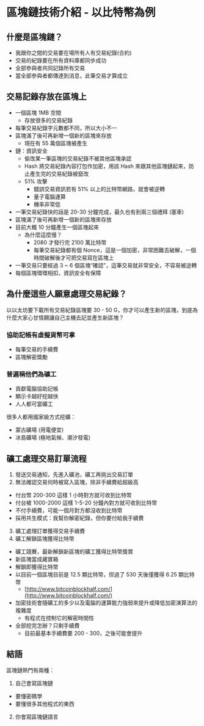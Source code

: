 # 區塊鏈技術介紹 - 以比特幣為例

## 什麼是區塊鏈？

- 我跟你之間的交易要在場所有人有交易紀錄(合約)
- 交易的紀錄要在所有資料庫都同步成功
- 全部參與者共同記錄所有交易
- 當全部參與者都傳達到消息，此筆交易才算成立

## 交易記錄存放在區塊上

- 一個區塊 1MB 空間
  - 存放很多的交易紀錄
- 每筆交易紀錄字元數都不同，所以大小不一
- 區塊滿了後可再新增一個新的區塊來存放
  - 現在有 55 萬個區塊被產生
- 鏈：資訊安全
  - 偷改某一筆區塊的交易紀錄不被其他區塊承認
  - Hash 將交易紀錄內容打包作加密，用該 Hash 來跟其他區塊鏈起來，防止產生完的交易紀錄被竄改
  - 51% 攻擊
    - 錯誤交易資訊若有 51% 以上的比特幣網路，就會被逆轉
    - 量子電腦運算
    - 機率非常低
- 一筆交易紀錄快的話是 20-30 分鐘完成，最久也有到兩三個禮拜 (塞車)
- 區塊滿了後可再新增一個新的區塊來存放
- 目前大概 10 分鐘產生一個區塊起來
  - 為什麼這麼慢？
    - 2080 才發行完 2100 萬比特幣
    - 每筆交易紀錄都有個 Nonce，這是一個加密，非常困難去破解，一個時間破解後才可把交易寫在區塊上
- 一筆交易只要經過 3 ~ 6 個區塊“確認”，這筆交易就非常安全，不容易被逆轉
- 每個區塊環環相扣，資訊安全有保障

## 為什麼這些人願意處理交易紀錄？

以以太坊要下載所有交易紀錄區塊要 30 - 50 G，你才可以產生新的區塊，到底為什麼大家心甘情願讓自己主機去記並產生新區塊？

### 協助記帳有虛擬貨幣可拿

- 每筆交易的手續費
- 區塊解密獎勵

### 普遍稱他們為礦工

- 貢獻電腦協助記帳
- 顯示卡越好挖越快
- 人人都可當礦工

很多人都用國家級方式挖礦：

- 蒙古礦場 (用電便宜)
- 冰島礦場 (極地氣候、潮汐發電)

## 礦工處理交易訂單流程

1. 發送交易通知，先進入礦池，礦工再挑出交易訂單
2. 無法確認交易何時被寫入區塊，除非手續費給超級高
  - 付台幣 200-300 這樣 1 小時對方就可收到比特幣
  - 付台被 1000-2000 這樣 1-5-20 分鐘內對方就可收到比特幣
  - 不付手續費，可能一個月對方都沒收到比特幣
  - 採用共生模式：我幫你解密紀錄，但你要付給我手續費
3. 礦工處理訂單獲得交易手續費
4. 礦工解鎖區塊獲得比特幣
  - 礦工競賽，最新解鎖新區塊的礦工獲得比特幣獎賞
  - 新區塊當成藏寶箱
  - 解鎖即獲得比特幣
  - 以目前一個區塊目前是 12.5 顆比特幣，但過了 530 天後僅獲得 6.25 顆比特幣
    - [http://www.bitcoinblockhalf.com/](http://www.bitcoinblockhalf.com/)
  - 加密技術會隨礦工的多少以及電腦的運算能力強弱來提升或降低加密演算法的複雜度
    - 有程式在控制它的解密時間性
  - 全部挖完怎辦？只剩手續費
    - 目前最基本手續費要 200 - 300，之後可能會提升

##  結語

區塊鏈熱門有兩種：

1. 自己會寫區塊鏈
  - 要懂密碼學
  - 要懂很多其他程式的東西
2. 你會寫區塊鏈語言

